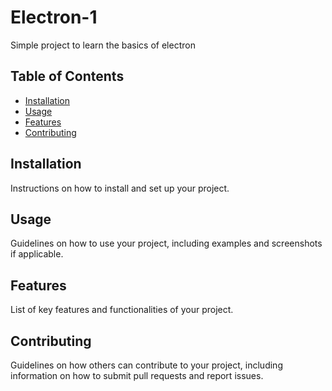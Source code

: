 # Electron-1

Simple project to learn the basics of electron

## Table of Contents

- [Installation](#installation)
- [Usage](#usage)
- [Features](#features)
- [Contributing](#contributing)

## Installation

Instructions on how to install and set up your project.

## Usage

Guidelines on how to use your project, including examples and screenshots if applicable.

## Features

List of key features and functionalities of your project.

## Contributing

Guidelines on how others can contribute to your project, including information on how to submit pull requests and report issues.

